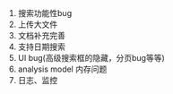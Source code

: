1. 搜索功能性bug
2. 上传大文件
3. 文档补充完善
4. 支持日期搜索
5. UI bug(高级搜索框的隐藏，分页bug等等)
6. analysis model 内存问题
7. 日志、监控